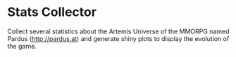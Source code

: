 Stats Collector
===============

Collect several statistics about the Artemis Universe of the MMORPG named
Pardus (http://pardus.at) and generate shiny plots to display the evolution of
the game.
